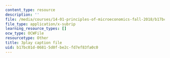 ```yaml
---
content_type: resource
description: ''
file: /media/courses/14-01-principles-of-microeconomics-fall-2018/b17bc01d06815d0fbe2cfd7ef83fa0c0_1UtJGRojmIg.vtt
file_type: application/x-subrip
learning_resource_types: []
ocw_type: OCWFile
resourcetype: Other
title: 3play caption file
uid: b17bc01d-0681-5d0f-be2c-fd7ef83fa0c0
---
```


